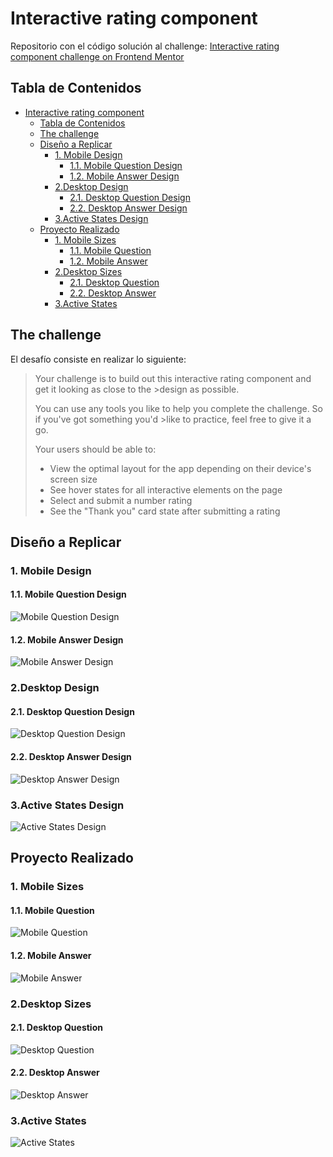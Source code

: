 # Interactive rating component

Repositorio con el código solución al challenge: [Interactive rating component challenge on Frontend Mentor](https://www.frontendmentor.io/challenges/interactive-rating-component-koxpeBUmI)

## Tabla de Contenidos

- [Interactive rating component](#interactive-rating-component)
  - [Tabla de Contenidos](#tabla-de-contenidos)
  - [The challenge](#the-challenge)
  - [Diseño a Replicar](#diseño-a-replicar)
    - [1. Mobile Design](#1-mobile-design)
      - [1.1. Mobile Question Design](#11-mobile-question-design)
      - [1.2. Mobile Answer Design](#12-mobile-answer-design)
    - [2.Desktop Design](#2desktop-design)
      - [2.1. Desktop Question Design](#21-desktop-question-design)
      - [2.2. Desktop Answer Design](#22-desktop-answer-design)
    - [3.Active States Design](#3active-states-design)
  - [Proyecto Realizado](#proyecto-realizado)
    - [1. Mobile Sizes](#1-mobile-sizes)
      - [1.1. Mobile Question](#11-mobile-question)
      - [1.2. Mobile Answer](#12-mobile-answer)
    - [2.Desktop Sizes](#2desktop-sizes)
      - [2.1. Desktop Question](#21-desktop-question)
      - [2.2. Desktop Answer](#22-desktop-answer)
    - [3.Active States](#3active-states)

## The challenge

El desafío consiste en realizar lo siguiente:

> Your challenge is to build out this interactive rating component and get it looking as close to the >design as possible.
>
> You can use any tools you like to help you complete the challenge. So if you've got something you'd >like to practice, feel free to give it a go.
>
> Your users should be able to:
>
> - View the optimal layout for the app depending on their device's screen size
> - See hover states for all interactive elements on the page
> - Select and submit a number rating
> - See the "Thank you" card state after submitting a rating

## Diseño a Replicar

### 1. Mobile Design

#### 1.1. Mobile Question Design

![Mobile Question Design](./screenshots/mobile-design.jpg)

#### 1.2. Mobile Answer Design

![Mobile Answer Design](./screenshots/mobile-thank-you-state.jpg)

### 2.Desktop Design

#### 2.1. Desktop Question Design

![Desktop Question Design](./screenshots/desktop-design.jpg)

#### 2.2. Desktop Answer Design

![Desktop Answer Design](./screenshots/desktop-thank-you-state.jpg)

### 3.Active States Design

![Active States Design](./screenshots/active-states.jpg)

## Proyecto Realizado

### 1. Mobile Sizes

#### 1.1. Mobile Question

![Mobile Question ](./screenshots/1mobile_waldo.webp)

#### 1.2. Mobile Answer

![Mobile Answer ](./screenshots/2mobile_thanks.webp)

### 2.Desktop Sizes

#### 2.1. Desktop Question

![Desktop Question](./screenshots/4desktop.webp)

#### 2.2. Desktop Answer

![Desktop Answer](./screenshots/5desktop_thanks.webp)

### 3.Active States

![Active States](./screenshots/6desktop_active.webp)
